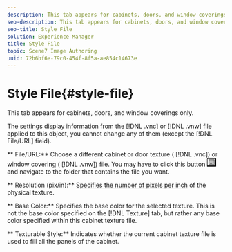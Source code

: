 ```yaml
---
description: This tab appears for cabinets, doors, and window coverings only.
seo-description: This tab appears for cabinets, doors, and window coverings only.
seo-title: Style File
solution: Experience Manager
title: Style File
topic: Scene7 Image Authoring
uuid: 72b6bf6e-79c0-454f-8f5a-ae854c14673e
---
```


# Style File{#style-file}

This tab appears for cabinets, doors, and window coverings only.

The settings display information from the [!DNL .vnc] or [!DNL .vnw] file applied to this object, you cannot change any of them (except the [!DNL File/URL] field).

** File/URL:** Choose a different cabinet or door texture ( [!DNL .vnc]) or window covering ( [!DNL .vnw]) file. You may have to click this button ![](assets/folders.png) and navigate to the folder that contains the file you want.

** Resolution (pix/in):** [Specifies the number of pixels per inch](../../../c-vat-gs/c-vat-abt-res.md#concept-b15c68590bff427599cb0ee380606a0c) of the physical texture.

** Base Color:** Specifies the base color for the selected texture. This is not the base color specified on the [!DNL Texture] tab, but rather any base color specified within this cabinet texture file.

** Texturable Style:** Indicates whether the current cabinet texture file is used to fill all the panels of the cabinet. 
